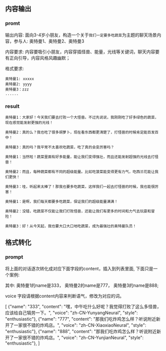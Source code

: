 
## 内容输出

### promt

输出内容: 面向3-4岁小朋友，构造一个关于`我们一定要多吃蔬菜`为主题的聊天场景内容，参与人: 奥特曼1、奥特曼2、奥特曼3

内容要求:  内容要吸引小朋友，内容穿插怪兽、能量，光线等关键词，聊天内容要有正向引导，内容风格风趣幽默；

格式要求: 
```
奥特曼1: xxxxx
奥特曼2: yyyy
奥特曼3：zzz
......
```

### result

```
奥特曼1：大家好！今天我们要去打败一个大怪兽。不过先说说，我刚刚吃了好多绿色的蔬菜，现在感觉能发射更强的光线！

奥特曼2：真的么？我也吃了很多胡萝卜，现在看东西都更清楚了，打怪兽的时候肯定能百发百中！

奥特曼3：真的吗？我平常不太喜欢吃蔬菜，吃了真的会变厉害吗？

奥特曼1：当然啦！蔬菜里面有好多能量，能让我们变得强壮，而且还能发射超强的光线去打怪兽！

奥特曼2：而且，每种蔬菜都有不同的超级能量。比如吃菠菜能变得更有力气，吃西兰花能让我们更快！

奥特曼3：哇，听起来太棒了！那我也要多吃蔬菜，这样我们一起去打怪兽的时候，我也能很厉害！

奥特曼1：是啊，我们每天都要多吃蔬菜，保证我们的超级能量满满！

奥特曼2：没错，吃蔬菜不仅能让我们打败怪兽，还能让我们有更多的时间和力气去玩耍和冒险！

奥特曼3：好！从今天起，我也要大口大口地吃蔬菜，成为最强壮的奥特曼队员！
```

## 格式转化

### prompt

将上面的对话逐次转化成对应下面字段的content，插入到列表里面, 下面只是一个案例:

其中: 
奥特曼1的name是333，
奥特曼2的name是777，
奥特曼3的name是888;

voice 字段请根据content内容来判断语气，修改为对应的词。

[
  {"name": "333", "content": "嘿，中午吃什么好呢？我觉得打败了这么多怪兽，应该给自己犒劳一下。", "voice": "zh-CN-YunyangNeural", "style": "enthusiastic"},
  {"name": "777", "content": "那我们吃炸鸡怎么样？听说附近新开了一家很不错的炸鸡店。", "voice": "zh-CN-XiaoxiaoNeural", "style": "enthusiastic"},  {"name": "888", "content": "那我们吃炸鸡怎么样？听说附近新开了一家很不错的炸鸡店。", "voice": "zh-CN-YunjianNeural", "style": "enthusiastic"},
]
